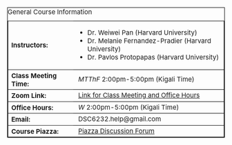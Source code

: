 <h3 style="text-align: center;">
    <table style="font-size: 0.9375rem; border: 1px solid black;">
        <caption style="text-align: left;">General Course Information</caption>
        <tbody>
            <tr style="border: 1px solid black;">
                <th style="text-align: left; vertical-align: middle;" scope="row"><b>Instructors:</b></th>
                <td>
                    <ul>
                        <li style="text-align: left;"><span style="font-size: 0.9375rem;">Dr.</span><span style="font-size: 0.9375rem;">&nbsp;</span><span style="font-size: 0.9375rem;">Weiwei Pan (Harvard University)&nbsp;</span></li>
                        <li style="text-align: left;"><span style="font-size: 0.9375rem;">Dr. Melanie Fernandez-Pradier (Harvard University)</span></li>
                        <li style="text-align: left;"><span style="font-size: 0.9375rem;">Dr. Pavlos Protopapas (Harvard University)</span><br></li>
                    </ul>
                </td>
            </tr>
            <tr style="border: 1px solid black;">
                <th scope="row" style="text-align: left;"><b>Class Meeting Time: &nbsp;</b></th>
                <td style="text-align: left;"><i>&nbsp;MTThF</i> 2:00pm-5:00pm (Kigali Time)</td>
            </tr>
            <tr style="border: 1px solid black;">
                <th scope="row" style="text-align: left;"><b>Zoom Link: &nbsp;</b></th>
                <td style="text-align: left;">&nbsp;<a href="https://us02web.zoom.us/j/87005236243?pwd=UEVQNENSMk0xbk5yRUErTTlZL1lTUT09" target="_blank">Link for Class Meeting and Office Hours</a></td>
            </tr>
            <tr style="border: 1px solid black;">
                <th scope="row" style="text-align: left;"><b>Office Hours:</b></th>
                <td style="text-align: left;"><i>&nbsp;W</i> 2:00pm-5:00pm (Kigali Time)</td>
            </tr>
            <tr style="border: 1px solid black;">
                <th scope="row" style="text-align: left;"><b>Email:</b></th>
                <td style="text-align: left;">&nbsp;DSC6232.help@gmail.com</td>
            </tr>
            <tr style="border: 1px solid black;">
                <th scope="row" style="text-align: left;"><b>Course Piazza:</b></th>
                <td style="text-align: left;">&nbsp;<a href="https://piazza.com/class/kalu1z4ruel2fn">Piazza Discussion Forum</a></td>
            </tr>
        </tbody>
    </table>
</h3>
